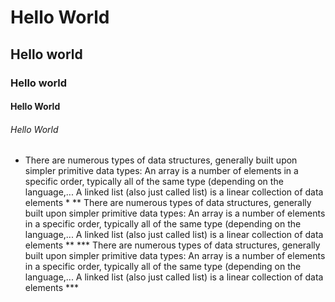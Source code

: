 # Hello World
## Hello world
### Hello world
#### Hello World
###### Hello World
* There are numerous types of data structures, generally built upon simpler primitive data types: An array is a number of elements in a specific order, typically all of the same type (depending on the language,... A linked list (also just called list) is a linear collection of data elements  *
** There are numerous types of data structures, generally built upon simpler primitive data types: An array is a number of elements in a specific order, typically all of the same type (depending on the language,... A linked list (also just called list) is a linear collection of data elements  **
*** There are numerous types of data structures, generally built upon simpler primitive data types: An array is a number of elements in a specific order, typically all of the same type (depending on the language,... A linked list (also just called list) is a linear collection of data elements  ***

